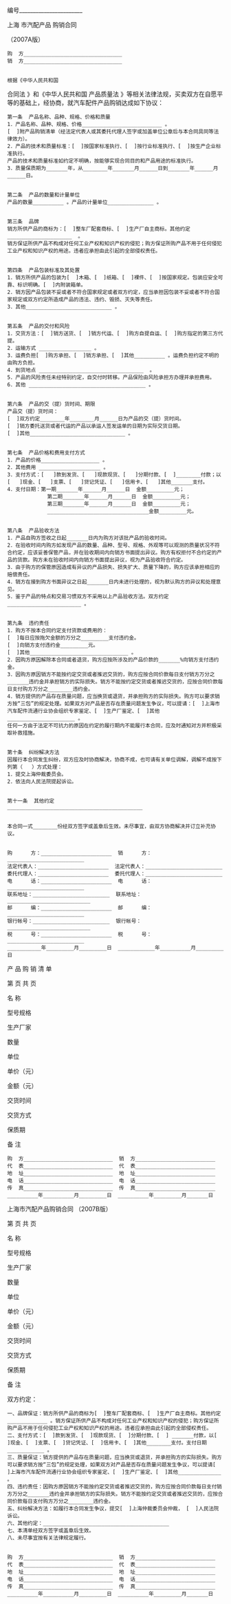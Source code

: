 
 


编号_______________________




上海
市汽配产品
购销合同

（2007A版）




    购  方________________________________
    销  方________________________________


    根据《中华人民共和国
合同法
》和《中华人民共和国
产品质量法
》等相关法律法规，买卖双方在自愿平等的基础上，经协商，就汽车配件产品购销达成如下协议：


    第一条  产品名称、品种、规格、价格和质量
    1．产品名称、品种、规格、价格__________________________ 。
    [  ]附产品购销清单（经法定代表人或其委托代理人签字或加盖单位公章后与本合同具同等法律效力）。
    2．产品的技术和质量标准：[  ]按国家标准执行、[  ]按行业标准执行、[  ]按生产企业标准执行。
    产品的技术和质量标准如约定不明确，按能够实现合同目的和产品用途的标准执行。
    3．质量保质期为_______年，从________年_______月______日到_______年______月______日。


    第二条  产品的数量和计量单位
    产品的数量__________ 。产品的计量单位_______________ 。


    第三条  品牌
    销方所供产品的商标为：[  ]整车厂配套商标、[  ]生产厂自主商标。其他约定 _____________________  。
    销方保证所供产品不构成对任何工业产权和知识产权的侵犯；购方保证所购产品不用于任何侵犯工业产权和知识产权的用途。违者应承担由此引起的全部侵权责任。


    第四条  产品包装标准及其处置
    1．销方所供产品的包装为[  ]木箱、[  ]纸箱、[  ]裸件、[  ]按国家规定。包装应安全可靠、标识明确。[  ]内附装箱单。
    2．销方因产品包装不妥或者不符合国家规定或者双方约定，应当承担因包装不妥或者不符合国家规定或双方约定所造成产品的违法、违约、毁损、灭失等责任。
    3．其他____________________________ 。


    第五条  产品的交付和风险
    1．交货方法：[  ]销方送货、[  ]销方代运、[  ]购方自提自运、[  ]购方指定的第三方代提。
    2．运输方式 _________________ 。
    3．运费负担[  ]购方承担、[  ]销方承担、[  ]其他__________ 。运费负担约定不明的由购方负担。
    4．到货地点 __________________________________  。
    5．产品的风险责任未经特别约定，自交付时转移。产品保险由风险承担方办理并承担费用。
    6．其他 ______________________________________ 。


    第六条  产品的交（提）货时间、期限
    产品交（提）货时间：
    [  ]双方约定________年________月______日为产品的交（提）货时间。
    [  ]销方委托送货或者代运的产品以承运人签发运单的日期为实际交货日期。
    [  ]其他_______________________________ 。


    第七条  产品价格和费用支付方式
    1．产品的价格___________________ 。
    2．其他费用 ____________________ 。
    3．支付方式：[   ]款到发货、[   ]现款现货、[   ]分期付款、[  ]________付款；以[   ]现金、[   ]支票、[   ]贷记凭证、[   ]信用卡、[   ]其他_______支付。
    4．支付日期：第一期_______年______月______日  金额_________元；
                 第二期_______年______月______日  金额_________元；
                 第三期_______年______月______日  金额_________元；
                 _________________________________金额_________元。


    第八条  产品验收方法
    1．产品自购方签收之日起_______日内为购方对该批产品的验收时间。
    2．在验收时间内购方如发现产品的数量、品种、型号、规格、外观等可以观测的质量状况不符合约定，应该妥善保管产品，并在验收期间内向销方书面提出异议。购方有权拒付不合约定的产品的货款。购方未在验收时间内向销方书面提出异议，视为产品验收符合约定。
    3．由于购方的保管原因造成有异议的产品损失、损失扩大、质量下降的，购方应该承担相应的赔偿责任。
    4．销方在接到购方书面异议之日起_______日内未进行处理的，视为默认购方的异议和处理意见。
    5．鉴于产品的特点和交易习惯双方不采用以上产品验收方法。双方约定________________________ 。


    第九条  违约责任
    1．购方不按本合同约定支付货款或费用的：
    [  ]每日应按拖欠金额的万分之_________支付违约金。
    [  ]向销方支付违约金_________元。
    [  ]其他________________________________ 。
    2．因购方原因解除本合同或者退货，购方应按所涉及的产品价款的_______%向销方支付违约金。
    3．因购方原因销方不能按约定交货或者推迟交货的，购方应按合同价款每日支付销方万分之_______违约金并承担销方的实际损失。销方不能按约定交货或者推迟交货的，应按合同价款每日支付购方万分之________违约金。
    4．销方提供的产品存在质量问题，应当换货或退货，并承担购方的实际损失。购方可以要求销方按“三包”的规定处理。如果双方对产品是否存在质量问题发生争议，可以提请：[  ]上海市汽车配件流通行业协会组织专家鉴定、[  ]生产厂鉴定、[  ]其他______________________ 。
    任何一方由于法定不可抗力的原因在约定的履行期内不能履行本合同，应及时通知对方并积极采取补救措施。


    第十条  纠纷解决方法
    因履行本合同发生纠纷，双方应及时协商解决，协商不成，也可请有关单位调解，调解不成按下列第（   ）方式处理：
    1．提交上海仲裁委员会。
    2．依法向人民法院提起诉讼。


    第十一条  其他约定
    ____________________________________________


    本合同一式________份经双方签字或盖章后生效。未尽事宜，由双方协商解决并订立补充协议。


    购      方：_______________________  销      方：_________________________
    法定代表人：_______________________  法定代表人：_________________________
    委托代理人：_______________________  委托代理人：_________________________ 
    电      话：_______________________  电      话：_________________________
    联系地址：_________________________  联系地址：___________________________
    邮      编：_______________________  邮      编：_________________________
    银行帐号：_________________________  银行帐号：___________________________
    税      号：_______________________  税      号：_________________________
    ___________年_________月_________日  ____________年__________月_________日


                
 

产 品 购 销 清 单



第    页 共    页







 

  

   




名 称









   




型号规格









   




生产厂家









   




数量







   




单位









   




单价（元）









   




金额（元）









   




交货时间









   




交货方式









   




保质期









   




备 注









  

  

   


 



   


 



   


 



   


 



   


 



   


 



   


 



   


 



   


 



   


 



   


 



  

  

   


 



   


 



   


 



   


 



   


 



   


 



   


 



   


 



   


 



   


 



   


 



  

  

   


 



   


 



   


 



   


 



   


 



   


 



   


 



   


 



   


 



   


 



   


 



  

  

   


 



   


 



   


 



   


 



   


 



   


 



   


 



   


 



   


 



   


 



   


 



  

  

   


 



   


 



   


 



   


 



   


 



   


 



   


 



   


 



   


 



   


 



   


 



  

  

   


 



   


 



   


 



   


 



   


 



   


 



   


 



   


 



   


 



   


 



   


 



  

 







    购  方_____________________________  销  方__________________________
    代  表_____________________________  代  表__________________________
    地  址_____________________________  地  址__________________________
    电  话_____________________________  电  话__________________________
    传  真_____________________________  传  真__________________________
    __________年__________月_________日  __________年_________月_______日




上海市汽配产品购销合同
（2007B版）



第    页 共    页










 

  

   




名 称









   




型号规格









   




生产厂家









   




数量







   




单位









   




单价（元）









   




金额（元）









   




交货时间









   




交货方式









   




保质期









   




备 注









  

  

   


 



   


 



   


 



   


 



   


 



   


 



   


 



   


 



   


 



   


 



   


 



  

  

   


 



   


 



   


 



   


 



   


 



   


 



   


 



   


 



   


 



   


 



   


 



  

  

   


 



   


 



   


 



   


 



   


 



   


 



   


 



   


 



   


 



   


 



   


 



  

  

   


 



   


 



   


 



   


 



   


 



   


 



   


 



   


 



   


 



   


 



   


 



  

  

   


 



   


 



   


 



   


 



   


 



   


 



   


 



   


 



   


 



   


 



   


 



  

  

   


 



   


 



   


 



   


 



   


 



   


 



   


 



   


 



   


 



   


 



   


 



  

 







 


 


 


 


 


 


 


         

双方约定：

    一、品牌保证：销方所供产品的商标为[  ]整车厂配套商标、[  ]生产厂自主商标。其他约定_____________ 。销方保证所供产品不构成对任何工业产权和知识产权的侵犯；购方保证所购产品不用于任何侵犯工业产权和知识产权的用途。违者应承担由此引起的全部侵权责任。
    二、支付方式：[  ]款到发货、[  ]现款现货、[  ]分期付款、[  ] _______付款，以[  ]现金、[  ]支票、[  ]贷记凭证、[  ]信用卡、[  ]其他________支付。支付日期____________ 。
    三、质量保证：销方提供的产品存在质量问题，应当换货或退货，并承担购方的实际损失。购方可以要求销方按“三包”的规定处理，如果双方对产品是否存在质量问题发生争议，可以提请[  ]上海市汽车配件流通行业协会组织专家鉴定、[  ]生产厂鉴定、[  ]其他______________ 。
    四、违约责任：因购方原因销方不能按约定交货或者推迟交货的，购方应按合同价款每日支付销方万分之_______违约金并承担销方的实际损失。销方不能按约定交货或者推迟交货的，应按合同价款每日支付购方万分之________违约金。
    五、纠纷解决方法：如履行本合同发生争议，提交[  ]上海仲裁委员会仲裁， [  ]人民法院诉讼。
    六、其他约定：_________________________________________
    七、本清单经双方签字或盖章后生效。
    八、未尽事宜按有关法律规定履行。


    购  方_____________________________  销  方__________________________
    代  表_____________________________  代  表__________________________
    地  址_____________________________  地  址__________________________
    电  话_____________________________  电  话__________________________
    传  真_____________________________  传  真__________________________
    __________年__________月_________日  __________年_________月_______日
 


 

 
 
 
 
 
  


  
 

  


  


  
 
 
 
 

